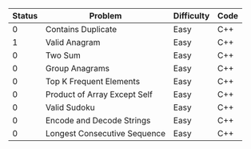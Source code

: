 
| Status | Problem                      | Difficulty | Code |
| ------ | ---------------------------- | ---------- | ---- |
| 0      | Contains Duplicate           | Easy       | C++  |
| 1      | Valid Anagram                | Easy       | C++  |
| 0      | Two Sum                      | Easy       | C++  |
| 0      | Group Anagrams               | Easy       | C++  |
| 0      | Top K Frequent Elements      | Easy       | C++  |
| 0      | Product of Array Except Self | Easy       | C++  |
| 0      | Valid Sudoku                 | Easy       | C++  |
| 0      | Encode and Decode Strings    | Easy       | C++  |
| 0      | Longest Consecutive Sequence | Easy       | C++  |
